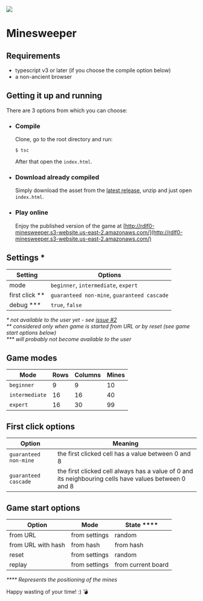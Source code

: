 ![](https://github.com/rdlf0/minesweeper/workflows/CI/CD/badge.svg)

# Minesweeper
## Requirements
- typescript v3 or later (if you choose the compile option below)
- a non-ancient browser

## Getting it up and running
There are 3 options from which you can choose:
- ### Compile
    Clone, go to the root directory and run:  
    ```
    $ tsc
    ```
    After that open the `index.html`.
- ### Download already compiled
    Simply download the asset from the [latest release](https://github.com/rdlf0/minesweeper/releases/latest), unzip and just open `index.html`.
- ### Play online  
    Enjoy the published version of the game at [http://rdlf0-minesweeper.s3-website.us-east-2.amazonaws.com/](http://rdlf0-minesweeper.s3-website.us-east-2.amazonaws.com/)

## Settings *
| Setting | Options |
| ------- | ------- |
| mode | `beginner`, `intermediate`, `expert` |
| first click ** | `guaranteed non-mine`, `guaranteed cascade` |
| debug *** | `true`, `false` |

_* not available to the user yet - see [issue #2](https://github.com/rdlf0/minesweeper/issues/2)_  
_** considered only when game is started from URL or by reset (see game start options below)_  
_*** will probably not become available to the user_

## Game modes
| Mode | Rows | Columns | Mines |
| ------ | ---- | ----- | ----- |
| `beginner` | 9 | 9 | 10 |
| `intermediate` | 16 | 16 | 40 |
| `expert` | 16 | 30 | 99 |

## First click options
| Option | Meaning |
| ------ | ------- |
| `guaranteed non-mine` | the first clicked cell has a value between 0 and 8 |
| `guaranteed cascade` | the first clicked cell always has a value of 0 and its neighbouring cells have values between 0 and 8 |

## Game start options
| Option | Mode | State **** |
| ------ | ---- | ----- |
| from URL | from settings | random |
| from URL with hash | from hash | from hash |
| reset | from settings | random |
| replay | from settings | from current board |

_**** Represents the positioning of the mines_

Happy wasting of your time! :) 💣
